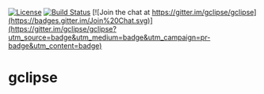 [![License](https://img.shields.io/badge/License-EPL%201.0-red.svg)](https://opensource.org/licenses/EPL-1.0)
[![Build Status](https://travis-ci.org/michalperlak/gclipse.svg?branch=master)](https://travis-ci.org/michalperlak/gclipse)
[![Join the chat at https://gitter.im/gclipse/gclipse](https://badges.gitter.im/Join%20Chat.svg)](https://gitter.im/gclipse/gclipse?utm_source=badge&utm_medium=badge&utm_campaign=pr-badge&utm_content=badge)

# gclipse
